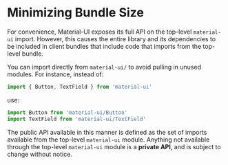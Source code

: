 # Minimizing Bundle Size

For convenience, Material-UI exposes its full API on the top-level `material-ui` import.
However, this causes the entire library and its dependencies to be included in client bundles that include code that imports from the top-level bundle.

You can import directly from `material-ui/` to avoid pulling in unused modules. For instance, instead of:

```js
import { Button, TextField } from 'material-ui'
```

use:

```js
import Button from 'material-ui/Button'
import TextField from 'material-ui/TextField'
```

The public API available in this manner is defined as the set of imports available from the top-level `material-ui` module. Anything not available through the top-level `material-ui` module is a **private API**, and is subject to change without notice.
